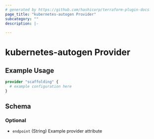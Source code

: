 ```yaml
---
# generated by https://github.com/hashicorp/terraform-plugin-docs
page_title: "kubernetes-autogen Provider"
subcategory: ""
description: |-
  
---
```


# kubernetes-autogen Provider



## Example Usage

```terraform
provider "scaffolding" {
  # example configuration here
}
```

<!-- schema generated by tfplugindocs -->
## Schema

### Optional

- `endpoint` (String) Example provider attribute
